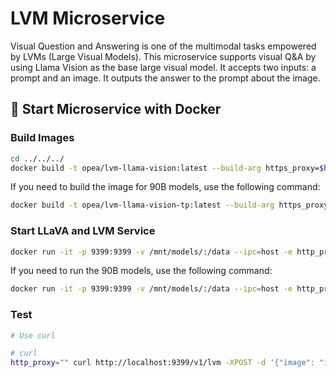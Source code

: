 # LVM Microservice

Visual Question and Answering is one of the multimodal tasks empowered by LVMs (Large Visual Models). This microservice supports visual Q&A by using Llama Vision as the base large visual model. It accepts two inputs: a prompt and an image. It outputs the answer to the prompt about the image.


## 🚀 Start Microservice with Docker

### Build Images

```bash
cd ../../../
docker build -t opea/lvm-llama-vision:latest --build-arg https_proxy=$https_proxy --build-arg http_proxy=$http_proxy -f comps/lvms/llama-vision/Dockerfile .
```

If you need to build the image for 90B models, use the following command:

```bash
docker build -t opea/lvm-llama-vision-tp:latest --build-arg https_proxy=$https_proxy --build-arg http_proxy=$http_proxy -f comps/lvms/llama-vision/Dockerfile_tp .
```

### Start LLaVA and LVM Service

```bash
docker run -it -p 9399:9399 -v /mnt/models/:/data --ipc=host -e http_proxy=$http_proxy -e https_proxy=$https_proxy -e LLAMA_VISION_MODEL_ID="/data/Llama-3.2-11B-Vision-Instruct" --runtime=habana -e HABANA_VISIBLE_DEVICES=all -e OMPI_MCA_btl_vader_single_copy_mechanism=none --cap-add=sys_nice --ipc=host opea/lvm-llama-vision:latest
```

If you need to run the 90B models, use the following command:

```bash
docker run -it -p 9399:9399 -v /mnt/models/:/data --ipc=host -e http_proxy=$http_proxy -e https_proxy=$https_proxy -e LLAMA_VISION_MODEL_ID="/data/Llama-3.2-90B-Vision-Instruct" --runtime=habana -e HABANA_VISIBLE_DEVICES=all -e OMPI_MCA_btl_vader_single_copy_mechanism=none --cap-add=sys_nice --ipc=host opea/lvm-llama-vision-tp:latest
```

### Test

```bash
# Use curl

# curl
http_proxy="" curl http://localhost:9399/v1/lvm -XPOST -d '{"image": "iVBORw0KGgoAAAANSUhEUgAAAAoAAAAKCAYAAACNMs+9AAAAFUlEQVR42mP8/5+hnoEIwDiqkL4KAcT9GO0U4BxoAAAAAElFTkSuQmCC", "prompt":"What is this?"}' -H 'Content-Type: application/json'
